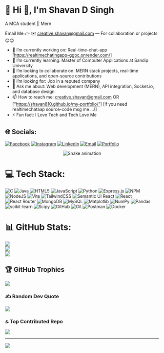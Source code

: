# 💫 Hi 👋, I'm Shavan D Singh
A MCA student || Mern

Email Me 👉 ✉️  creative.shavan@gmail.com — For collaboration or projects 😊😊

- 🔭 I’m currently working on: Real-time-chat-app [https://realtimechatingapp-ggoc.onrender.com/]
- 🌱 I’m currently learning: Master of Computer Applications at Sandip University
- 👯 I’m looking to collaborate on: MERN stack projects, real-time applications, and open-source contributions
- 🤔 I’m looking for: Job in a reputed company
- 💬 Ask me about: Web development (MERN), API integration, Socket.io, and database design
- 📫 How to reach me: creative.shavan@gmail.com OR ["https://shavan810.github.io/my-portfolio/"] [if you need realtimechataap source-code msg me ...!]
- ⚡ Fun fact: I Love Tech and Tech Love Me

## 🌐 Socials:
[![Facebook](https://img.shields.io/badge/Facebook-%231877F2.svg?logo=Facebook&logoColor=white&style=for-the-badge&logoWidth=40)](https://facebook.com/Shavan)
[![Instagram](https://img.shields.io/badge/Instagram-%23E4405F.svg?logo=Instagram&logoColor=white&style=for-the-badge&logoWidth=40)](https://instagram.com/itz_me_sa1)
[![LinkedIn](https://img.shields.io/badge/LinkedIn-%230077B5.svg?logo=linkedin&logoColor=white&style=for-the-badge&logoWidth=40)](https://linkedin.com/in/shavan-singh)
[![Email](https://img.shields.io/badge/Email-D14836?logo=gmail&logoColor=white&style=for-the-badge&logoWidth=40)](mailto:creative.shavan@gmail.com)
[![Portfolio](https://img.shields.io/badge/Portfolio-%23000000.svg?logo=github&logoColor=white&style=for-the-badge&logoWidth=40)](https://shavan810.github.io/my-portfolio/)

<!-- Snake Game Repo View -->

<div align="center">
  <img src="https://profile-readme-generator.com/assets/snake.svg" alt="Snake animation" />
</div>

# 💻 Tech Stack:
![C](https://img.shields.io/badge/c-%2300599C.svg?style=for-the-badge&logo=c&logoColor=white) ![Java](https://img.shields.io/badge/java-%23ED8B00.svg?style=for-the-badge&logo=openjdk&logoColor=white) ![HTML5](https://img.shields.io/badge/html5-%23E34F26.svg?style=for-the-badge&logo=html5&logoColor=white) ![JavaScript](https://img.shields.io/badge/javascript-%23323330.svg?style=for-the-badge&logo=javascript&logoColor=%23F7DF1E) ![Python](https://img.shields.io/badge/python-3670A0?style=for-the-badge&logo=python&logoColor=ffdd54) ![Express.js](https://img.shields.io/badge/express.js-%23404d59.svg?style=for-the-badge&logo=express&logoColor=%2361DAFB) ![NPM](https://img.shields.io/badge/NPM-%23CB3837.svg?style=for-the-badge&logo=npm&logoColor=white) ![NodeJS](https://img.shields.io/badge/node.js-6DA55F?style=for-the-badge&logo=node.js&logoColor=white) ![Vite](https://img.shields.io/badge/vite-%23646CFF.svg?style=for-the-badge&logo=vite&logoColor=white) ![TailwindCSS](https://img.shields.io/badge/tailwindcss-%2338B2AC.svg?style=for-the-badge&logo=tailwind-css&logoColor=white) ![Semantic UI React](https://img.shields.io/badge/Semantic%20UI%20React-%2335BDB2.svg?style=for-the-badge&logo=SemanticUIReact&logoColor=white) ![React](https://img.shields.io/badge/react-%2320232a.svg?style=for-the-badge&logo=react&logoColor=%2361DAFB) ![React Router](https://img.shields.io/badge/React_Router-CA4245?style=for-the-badge&logo=react-router&logoColor=white) ![MongoDB](https://img.shields.io/badge/MongoDB-%234ea94b.svg?style=for-the-badge&logo=mongodb&logoColor=white) ![MySQL](https://img.shields.io/badge/mysql-4479A1.svg?style=for-the-badge&logo=mysql&logoColor=white) ![Matplotlib](https://img.shields.io/badge/Matplotlib-%23ffffff.svg?style=for-the-badge&logo=Matplotlib&logoColor=black) ![NumPy](https://img.shields.io/badge/numpy-%23013243.svg?style=for-the-badge&logo=numpy&logoColor=white) ![Pandas](https://img.shields.io/badge/pandas-%23150458.svg?style=for-the-badge&logo=pandas&logoColor=white) ![scikit-learn](https://img.shields.io/badge/scikit--learn-%23F7931E.svg?style=for-the-badge&logo=scikit-learn&logoColor=white) ![Scipy](https://img.shields.io/badge/SciPy-%230C55A5.svg?style=for-the-badge&logo=scipy&logoColor=%white) ![GitHub](https://img.shields.io/badge/github-%23121011.svg?style=for-the-badge&logo=github&logoColor=white) ![Git](https://img.shields.io/badge/git-%23F05033.svg?style=for-the-badge&logo=git&logoColor=white) ![Postman](https://img.shields.io/badge/Postman-FF6C37?style=for-the-badge&logo=postman&logoColor=white) ![Docker](https://img.shields.io/badge/docker-%230db7ed.svg?style=for-the-badge&logo=docker&logoColor=white)
# 📊 GitHub Stats:
![](https://github-readme-stats.vercel.app/api?username=shavan810&theme=dark&hide_border=false&include_all_commits=true&count_private=false)<br/>
![](https://nirzak-streak-stats.vercel.app/?user=shavan810&theme=dark&hide_border=false)<br/>
![](https://github-readme-stats.vercel.app/api/top-langs/?username=shavan810&theme=dark&hide_border=false&include_all_commits=true&count_private=false&layout=compact)

## 🏆 GitHub Trophies
![](https://github-profile-trophy.vercel.app/?username=shavan810&theme=radical&no-frame=false&no-bg=true&margin-w=4)

### ✍️ Random Dev Quote
![](https://quotes-github-readme.vercel.app/api?type=horizontal&theme=radical)

### 🔝 Top Contributed Repo
![](https://github-contributor-stats.vercel.app/api?username=shavan810&limit=5&theme=dark&combine_all_yearly_contributions=true)

---
[![](https://visitcount.itsvg.in/api?id=shavan810&icon=0&color=0)](https://visitcount.itsvg.in)

<!-- Proudly created with GPRM ( https://gprm.itsvg.in ) -->
